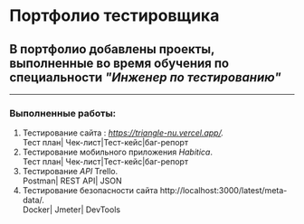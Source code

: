 # Портфолио тестировщика
## В портфолио добавлены проекты, выполненные во время обучения по специальности _"Инженер по тестированию"_
---
### Выполненные работы:
1. Тестирование сайта : _https://triangle-nu.vercel.app/._                                                                                                            
   Тест план| Чек-лист|Тест-кейс|баг-репорт
3. Тестирование мобильного приложения _Habitica_.                                                                                                                     
    Тест план| Чек-лист|Тест-кейс|баг-репорт
4. Тестирование _API_ Trello.    
   Postman| REST API| JSON
5. Тестирование безопасности сайта http://localhost:3000/latest/meta-data/.    
   Docker| Jmeter| DevTools
